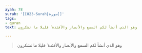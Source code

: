 ```yaml
---
ayah: 78
surah: '[[023-Surah|سورة]]'
tags:
- quran
text: وهو الذي أنشأ لكم السمع والأبصار والأفئدة ۚ قليلا ما تشكرون

---
```

> وهو الذي أنشأ لكم السمع والأبصار والأفئدة ۚ قليلا ما تشكرون
